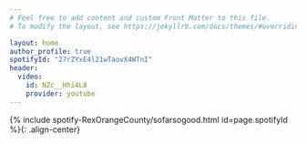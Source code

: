 ```yaml
---
# Feel free to add content and custom Front Matter to this file.
# To modify the layout, see https://jekyllrb.com/docs/themes/#overriding-theme-defaults

layout: home
author_profile: true
spotifyId: "27rZYxE4l21wTaovX4WTnI"
header:
  video:
    id: NZc__Hhi4L8
    provider: youtube
---
```

{% include spotify-RexOrangeCounty/sofarsogood.html id=page.spotifyId %}{: .align-center}
